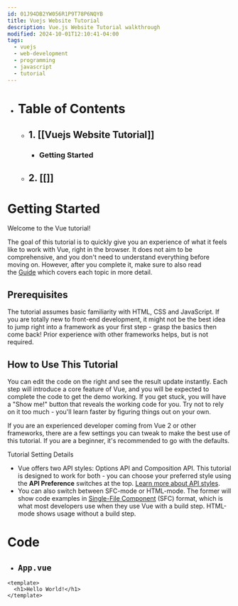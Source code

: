 ```yaml
---
id: 01J94DB2YW056R1P9T78P6NQYB
title: Vuejs Website Tutorial
description: Vue.js Website Tutorial walkthrough
modified: 2024-10-01T12:10:41-04:00
tags:
  - vuejs
  - web-development
  - programming
  - javascript
  - tutorial
---
```

- # Table of Contents
	- ## 1. [[Vuejs Website Tutorial]]
		- ### Getting Started
	- ## 2. [[]]

# Getting Started

Welcome to the Vue tutorial!

The goal of this tutorial is to quickly give you an experience of what it feels like to work with Vue, right in the browser. It does not aim to be comprehensive, and you don't need to understand everything before moving on. However, after you complete it, make sure to also read the [Guide](https://vuejs.org/guide/introduction.html) which covers each topic in more detail.

## Prerequisites

The tutorial assumes basic familiarity with HTML, CSS and JavaScript. If you are totally new to front-end development, it might not be the best idea to jump right into a framework as your first step - grasp the basics then come back! Prior experience with other frameworks helps, but is not required.

## How to Use This Tutorial

You can edit the code on the right and see the result update instantly. Each step will introduce a core feature of Vue, and you will be expected to complete the code to get the demo working. If you get stuck, you will have a "Show me!" button that reveals the working code for you. Try not to rely on it too much - you'll learn faster by figuring things out on your own.

If you are an experienced developer coming from Vue 2 or other frameworks, there are a few settings you can tweak to make the best use of this tutorial. If you are a beginner, it's recommended to go with the defaults.

Tutorial Setting Details

- Vue offers two API styles: Options API and Composition API. This tutorial is designed to work for both - you can choose your preferred style using the **API Preference** switches at the top. [Learn more about API styles](https://vuejs.org/guide/introduction.html#api-styles).
- You can also switch between SFC-mode or HTML-mode. The former will show code examples in [Single-File Component](https://vuejs.org/guide/introduction.html#single-file-components) (SFC) format, which is what most developers use when they use Vue with a build step. HTML-mode shows usage without a build step.

# Code
 - ## `App.vue`
```vue
<template>
  <h1>Hello World!</h1>
</template>
```

